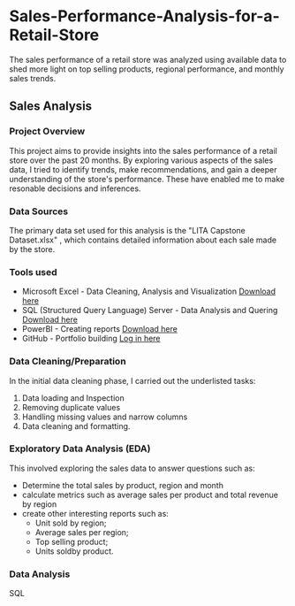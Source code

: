 # Sales-Performance-Analysis-for-a-Retail-Store
The sales performance of a retail store was analyzed using available data to shed more light on top selling products, regional performance, and monthly sales trends.
## Sales Analysis

### Project Overview
This project aims to provide insights into the sales performance of a retail store over the past 20 months. By exploring various aspects of the sales data, I tried to identify trends, make recommendations, and gain a deeper understanding of the store's performance. These have enabled me to make resonable decisions and inferences.

### Data Sources
The primary data set used for this analysis is the "LITA Capstone Dataset.xlsx" , which contains detailed information about each sale made by the store.

### Tools used

- Microsoft Excel - Data Cleaning, Analysis and Visualization [Download here](https://microsoft.com)
- SQL (Structured Query Language) Server - Data Analysis and Quering [Download here](https://www.microsoft.com/en-us/sql-server/sql-server-downloads)
- PowerBI - Creating reports [Download here](https://www.microsoft./power-bi/downloads)
- GitHub - Portfolio building [Log in here](https://github.com/)


### Data Cleaning/Preparation
In the initial data cleaning phase, I carried out the underlisted tasks:
1. Data loading and Inspection
2. Removing duplicate values
3. Handling missing values and narrow columns
4. Data cleaning and formatting.

### Exploratory Data Analysis (EDA)
This involved exploring the sales data to answer questions such as:
- Determine the total sales by product, region and month
- calculate metrics such as average sales per product and total revenue by region
- create other interesting reports such as:
  - Unit sold by region;
  - Average sales per region;
  - Top selling product;
  - Units soldby product.

### Data Analysis
SQL


